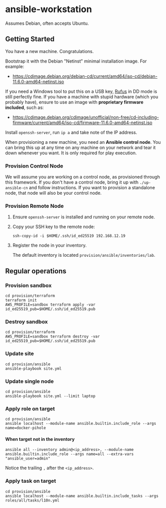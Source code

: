 # ansible-workstation

Assumes Debian, often accepts Ubuntu.

## Getting Started

You have a new machine. Congratulations.

Bootstrap it with the Debian "Netinst" minimal installation image. For example:

-   <https://cdimage.debian.org/debian-cd/current/amd64/iso-cd/debian-11.6.0-amd64-netinst.iso>

If you need a Windows tool to put this on a USB key, [Rufus](https://rufus.ie/en/) in DD mode is still perfectly fine. If you have a machine with stupid hardware (which you probably have), ensure to use an image with **proprietary firmware included**, such as:

-   <https://cdimage.debian.org/cdimage/unofficial/non-free/cd-including-firmware/current/amd64/iso-cd/firmware-11.6.0-amd64-netinst.iso>

Install `openssh-server`, run `ip a` and take note of the IP address.

When provisioning a new machine, you need an **Ansible control node**. You can bring this up at any time on any machine on your network and tear it down whenever you want. It is only required for play execution.

### Provision Control Node

We will assume you are working on a control node, as provisioned through this framework. If you don't have a control node, bring it up with `./up-ansible-cn` and follow instructions. If you want to provision a standalone node, that node will also be your control node.

### Provision Remote Node

1. Ensure `openssh-server` is installed and running on your remote node.

1. Copy your SSH key to the remote node:

    ```shell
    ssh-copy-id -i $HOME/.ssh/id_ed25519 192.168.12.19
    ```

1. Register the node in your inventory.

    The default inventory is located `provision/ansible/inventories/lab`.

## Regular operations

### Provision sandbox

```shell
cd provision/terraform
terraform init
AWS_PROFILE=sandbox terraform apply -var id_ed25519_pub=$HOME/.ssh/id_ed25519.pub
```

### Destroy sandbox

```shell
cd provision/terraform
AWS_PROFILE=sandbox terraform destroy -var id_ed25519_pub=$HOME/.ssh/id_ed25519.pub
```

### Update site

```shell
cd provision/ansible
ansible-playbook site.yml
```

### Update single node

```shell
cd provision/ansible
ansible-playbook site.yml --limit laptop
```

### Apply role on target

```shell
cd provision/ansible
ansible localhost --module-name ansible.builtin.include_role --args name=docker-pihole
```

#### When target not in the inventory

```shell
ansible all --inventory admin@<ip_address>, --module-name ansible.builtin.include_role --args name=all --extra-vars "ansible_user=admin"
```

Notice the trailing `,` after the `<ip_address>`.

### Apply task on target

```shell
cd provision/ansible
ansible localhost --module-name ansible.builtin.include_tasks --args roles/all/tasks/l10n.yml
```
